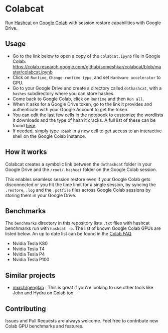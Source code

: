 # Colabcat

Run [Hashcat](https://hashcat.net) on [Google Colab](https://colab.research.google.com) with session restore capabilities with Google Drive.

## Usage

- Go to the link below to open a copy of the `colabcat.ipynb` file in Google Colab:
  https://colab.research.google.com/github/someshkar/colabcat/blob/master/colabcat.ipynb
- Click on `Runtime`, `Change runtime type`, and set `Hardware accelerator` to GPU.
- Go to your Google Drive and create a directory called `dothashcat`, with a `hashes` subdirectory where you can store hashes.
- Come back to Google Colab, click on `Runtime` and then `Run all`.
- When it asks for a Google Drive token, go to the link it provides and authenticate with your Google Account to get the token.
- You can edit the last few cells in the notebook to customize the wordlists it downloads and the type of hash it cracks. A full list of these can be found [here](https://hashcat.net/wiki/doku.php?id=example_hashes).
- If needed, simply type `!bash` in a new cell to get access to an interactive shell on the Google Colab instance.

## How it works

Colabcat creates a symbolic link between the `dothashcat` folder in your Google Drive and the `/root/.hashcat` folder on the Google Colab session.

This enables seamless session restore even if your Google Colab gets disconnected or you hit the time limit for a single session, by syncing the `.restore`, `.log` and the `.potfile` files across Google Colab sessions by storing them in your Google Drive.

## Benchmarks

The `benchmarks` directory in this repository lists `.txt` files with hashcat benchmarks run with `hashcat -b`. The list of known Google Colab GPUs are listed below. An up to date list can be found in the [Colab FAQ](https://research.google.com/colaboratory/faq.html).

- Nvidia Tesla K80
- Nvidia Tesla T4
- Nvidia Tesla P4
- Nvidia Tesla P100

## Similar projects

- [mxrch/penglab](https://github.com/mxrch/penglab) : This is great if you're looking to use other tools like John and Hydra on Colab too.

## Contributing

Issues and Pull Requests are always welcome. Feel free to contribute new Colab GPU benchmarks and features.
